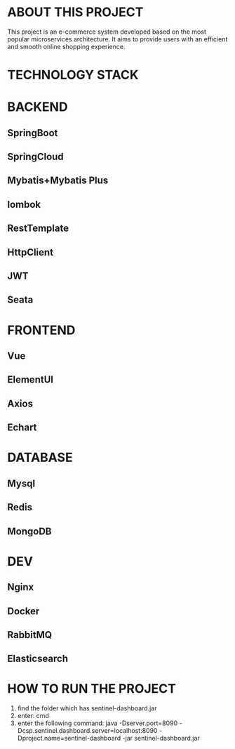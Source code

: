 # ABOUT THIS PROJECT
This project is an e-commerce system developed based on the most popular microservices architecture. It aims to provide users with an efficient and smooth online shopping experience.

# TECHNOLOGY STACK

# BACKEND<br>

## SpringBoot<br>
## SpringCloud<br>
## Mybatis+Mybatis Plus<br>
## lombok<br>
## RestTemplate<br>
## HttpClient<br>
## JWT<br>
## Seata<br>

# FRONTEND<br>
## Vue<br>
## ElementUI<br>
## Axios<br>
## Echart<br>

# DATABASE<br>
## Mysql<br>
## Redis<br>
## MongoDB<br>

# DEV<br>
## Nginx<br>
## Docker<br>
## RabbitMQ<br>
## Elasticsearch<br>



# HOW TO RUN THE PROJECT<br>
1. find the folder which has sentinel-dashboard.jar
2. enter:  cmd
3. enter the following command:
    java -Dserver.port=8090 -Dcsp.sentinel.dashboard.server=localhost:8090 -Dproject.name=sentinel-dashboard -jar sentinel-dashboard.jar
